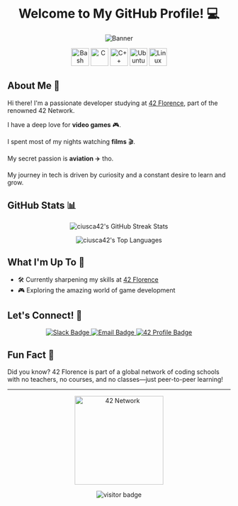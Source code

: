 <!-- GitHub README -->

<h1 align="center">Welcome to My GitHub Profile! 💻 </h1>

<p align="center">
  <img src="https://mir-s3-cdn-cf.behance.net/project_modules/max_1200/cfc157151010897.630605bae2329.gif" alt="Banner" />
</p>

<p align="center">
  <!-- Bash Icon -->
  <img src="https://img.icons8.com/plasticine/100/000000/bash.png" alt="Bash" width="40" height="40"/>
  <!-- C Icon -->
  <img src="https://cdn.jsdelivr.net/gh/devicons/devicon/icons/c/c-original.svg" alt="C" width="40" height="40"/>
  <!-- C++ Icon -->
  <img src="https://cdn.jsdelivr.net/gh/devicons/devicon/icons/cplusplus/cplusplus-original.svg" alt="C++" width="40" height="40"/>
  <!-- Ubuntu Icon -->
  <img src="https://img.icons8.com/color/48/000000/ubuntu--v1.png" alt="Ubuntu" width="40" height="40"/>
  <!-- Linux Icon -->
  <img src="https://cdn.jsdelivr.net/gh/devicons/devicon/icons/linux/linux-original.svg" alt="Linux" width="40" height="40"/>
</p>

## About Me 👋

Hi there! I'm a passionate developer studying at [42 Florence](https://www.42firenze.it/en/), part of the renowned 42 Network.

I have a deep love for **video games** 🎮.

I spent most of my nights watching **films** 🎬.

My secret passion is **aviation** ✈️ tho.

My journey in tech is driven by curiosity and a constant desire to learn and grow.

## GitHub Stats 📊

<p align="center">
  <img src="https://github-readme-streak-stats.herokuapp.com/?user=ciusca42&theme=radical" alt="ciusca42's GitHub Streak Stats" />
</p>
<p align="center">
  <img src="https://github-readme-stats.vercel.app/api/top-langs/?username=ciusca42&layout=compact&theme=radical" alt="ciusca42's Top Languages" />
</p>

## What I'm Up To 🔭

- 🛠 Currently sharpening my skills at [42 Florence](https://42firenze.it/)
- 🎮 Exploring the amazing world of game development

## Let's Connect! 🤝

<p align="center">
  <a href="https://42born2code.slack.com/team/U0617QGAP8R">
    <img src="https://img.shields.io/badge/Slack-4A154B?style=for-the-badge&logo=slack&logoColor=white" alt="Slack Badge" />
  </a>
  <a href="mailto:ciusca@student.42firenze.it">
    <img src="https://img.shields.io/badge/Email-D14836?style=for-the-badge&logo=gmail&logoColor=white" alt="Email Badge" />
  </a>
  <a href="https://profile.intra.42.fr/users/ciusca">
    <img src="https://img.shields.io/badge/42_Profile-000000?style=for-the-badge&logo=42&logoColor=white" alt="42 Profile Badge" />
  </a>
</p>

## Fun Fact 🌟

Did you know? 42 Florence is part of a global network of coding schools with no teachers, no courses, and no classes—just peer-to-peer learning!

---

<p align="center">
  <a href="https://www.42network.org/">
    <img src="https://42.fr/wp-content/uploads/2021/08/42.jpg" alt="42 Network" width="200" height="200" />
  </a>
</p>

<p align="center">
    <img src="https://hits.seeyoufarm.com/api/count/incr/badge.svg?url=https%3A%2F%2Fgithub.com%2Fciusca42%2Fciusca42&count_bg=%2379C83D&title_bg=%23555555&icon=&icon_color=%23E7E7E7&title=Visitors&edge_flat=false" alt="visitor badge"/>
  </p>
